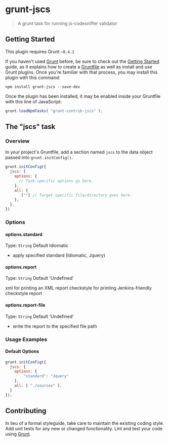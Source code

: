 # grunt-jscs

> A grunt task for running js-codesniffer validator

## Getting Started
This plugin requires Grunt `~0.4.1`

If you haven't used [Grunt](http://gruntjs.com/) before, be sure to check out the [Getting Started](http://gruntjs.com/getting-started) guide, as it explains how to create a [Gruntfile](http://gruntjs.com/sample-gruntfile) as well as install and use Grunt plugins. Once you're familiar with that process, you may install this plugin with this command:

```shell
npm install grunt-jscs --save-dev
```

Once the plugin has been installed, it may be enabled inside your Gruntfile with this line of JavaScript:

```js
grunt.loadNpmTasks( "grunt-contrib-jscs" );
```

## The "jscs" task

### Overview
In your project's Gruntfile, add a section named `jscs` to the data object passed into `grunt.initConfig()`.

```js
grunt.initConfig({
  jscs: {
    options: {
      // Task-specific options go here.
    },
    all: {
       [""] // Target-specific file/directory goes here.
    },
  },
})
```

### Options

#### options.standard
Type: `String`
Default Idiomatic

- apply specified standard (Idiomatic, Jquery)

#### options.report
Type: `String`
Default 'Undefined'

xml for printing an XML report
checkstyle for printing Jenkins-friendly checkstyle report

#### options.report-file
Type: `String`
Default 'Undefined'

- write the report to the specified file path

### Usage Examples

#### Default Options

```js
grunt.initConfig({
  jscs: {
    options: {
        "standard": "Jquery"
    },
    all: [ "./sources" ],
  }
});
```


## Contributing
In lieu of a formal styleguide, take care to maintain the existing coding style. Add unit tests for any new or changed functionality. Lint and test your code using [Grunt](http://gruntjs.com/).

